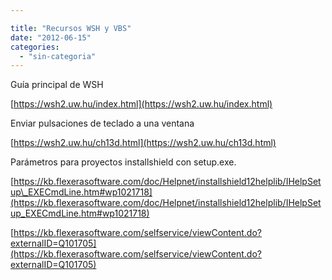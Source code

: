 ```yaml
---

title: "Recursos WSH y VBS"
date: "2012-06-15"
categories: 
  - "sin-categoria"
---
```


Guía principal de WSH

[https://wsh2.uw.hu/index.html](https://wsh2.uw.hu/index.html)

Enviar pulsaciones de teclado a una ventana

[https://wsh2.uw.hu/ch13d.html](https://wsh2.uw.hu/ch13d.html)

Parámetros para proyectos installshield con setup.exe.

[https://kb.flexerasoftware.com/doc/Helpnet/installshield12helplib/IHelpSetup\_EXECmdLine.htm#wp1021718](https://kb.flexerasoftware.com/doc/Helpnet/installshield12helplib/IHelpSetup_EXECmdLine.htm#wp1021718)

[https://kb.flexerasoftware.com/selfservice/viewContent.do?externalID=Q101705](https://kb.flexerasoftware.com/selfservice/viewContent.do?externalID=Q101705)
